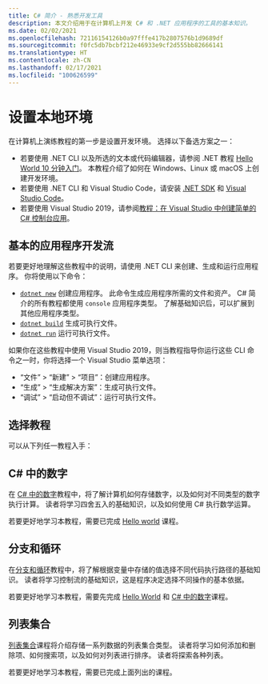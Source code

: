 ```yaml
---
title: C# 简介 - 熟悉开发工具
description: 本文介绍用于在计算机上开发 C# 和 .NET 应用程序的工具的基本知识。
ms.date: 02/02/2021
ms.openlocfilehash: 72116154126b0a97fffe417b2807576b1d9689df
ms.sourcegitcommit: f0fc5db7bcbf212e46933e9cf2d555bb82666141
ms.translationtype: HT
ms.contentlocale: zh-CN
ms.lasthandoff: 02/17/2021
ms.locfileid: "100626599"
---
```

# <a name="set-up-your-local-environment"></a>设置本地环境

在计算机上演练教程的第一步是设置开发环境。 选择以下备选方案之一：

* 若要使用 .NET CLI 以及所选的文本或代码编辑器，请参阅 .NET 教程 [Hello World 10 分钟入门](https://dotnet.microsoft.com/learn/dotnet/hello-world-tutorial/intro)。 本教程介绍了如何在 Windows、Linux 或 macOS 上创建开发环境。
* 若要使用 .NET CLI 和 Visual Studio Code，请安装 [.NET SDK](https://dotnet.microsoft.com/download) 和 [Visual Studio Code](https://code.visualstudio.com/)。
* 若要使用 Visual Studio 2019，请参阅[教程：在 Visual Studio 中创建简单的 C# 控制台应用](/visualstudio/get-started/csharp/tutorial-console)。

## <a name="basic-application-development-flow"></a>基本的应用程序开发流

若要更好地理解这些教程中的说明，请使用 .NET CLI 来创建、生成和运行应用程序。 你将使用以下命令：

* [`dotnet new`](../../../core/tools/dotnet-new.md) 创建应用程序。 此命令生成应用程序所需的文件和资产。 C# 简介的所有教程都使用 `console` 应用程序类型。 了解基础知识后，可以扩展到其他应用程序类型。
* [`dotnet build`](../../../core/tools/dotnet-build.md) 生成可执行文件。
* [`dotnet run`](../../../core/tools/dotnet-run.md) 运行可执行文件。

如果你在这些教程中使用 Visual Studio 2019，则当教程指导你运行这些 CLI 命令之一时，你将选择一个 Visual Studio 菜单选项：

* “文件” > “新建” > “项目”：创建应用程序。
* “生成” >  “生成解决方案”：生成可执行文件。
* “调试” > “启动但不调试”：运行可执行文件。

## <a name="pick-your-tutorial"></a>选择教程

可以从下列任一教程入手：

## <a name="numbers-in-c"></a>C\# 中的数字

在 [C# 中的数字](numbers-in-csharp-local.md)教程中，将了解计算机如何存储数字，以及如何对不同类型的数字执行计算。 读者将学习四舍五入的基础知识，以及如何使用 C# 执行数学运算。

若要更好地学习本教程，需要已完成 [Hello world](hello-world.yml) 课程。

## <a name="branches-and-loops"></a>分支和循环

在[分支和循环](branches-and-loops-local.md)教程中，将了解根据变量中存储的值选择不同代码执行路径的基础知识。 读者将学习控制流的基础知识，这是程序决定选择不同操作的基本依据。

若要更好地学习本教程，需要先完成 [Hello World](hello-world.yml) 和 [C# 中的数字](numbers-in-csharp-local.md)课程。

## <a name="list-collection"></a>列表集合

[列表集合](arrays-and-collections.md)课程将介绍存储一系列数据的列表集合类型。 读者将学习如何添加和删除项、如何搜索项，以及如何对列表进行排序。 读者将探索各种列表。

若要更好地学习本教程，需要已完成上面列出的课程。
